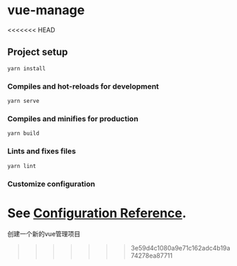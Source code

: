 # vue-manage
<<<<<<< HEAD

## Project setup
```
yarn install
```

### Compiles and hot-reloads for development
```
yarn serve
```

### Compiles and minifies for production
```
yarn build
```

### Lints and fixes files
```
yarn lint
```

### Customize configuration
See [Configuration Reference](https://cli.vuejs.org/config/).
=======
创建一个新的vue管理项目
>>>>>>> 3e59d4c1080a9e71c162adc4b19a74278ea87711
